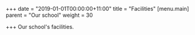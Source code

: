 +++
date = "2019-01-01T00:00:00+11:00"
title = "Facilities"
[menu.main]
  parent = "Our school"
  weight = 30

+++
Our school's facilities.
